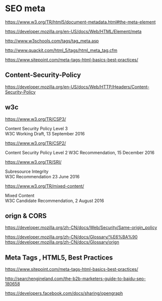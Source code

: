 # SEO meta  

https://www.w3.org/TR/html5/document-metadata.html#the-meta-element  

https://developer.mozilla.org/en-US/docs/Web/HTML/Element/meta  

http://www.w3schools.com/tags/tag_meta.asp  

http://www.quackit.com/html_5/tags/html_meta_tag.cfm  

https://www.sitepoint.com/meta-tags-html-basics-best-practices/  



## Content-Security-Policy  

https://developer.mozilla.org/en-US/docs/Web/HTTP/Headers/Content-Security-Policy  

<meta http-equiv="Content-Security-Policy" content="default-src https:">



## w3c 


https://www.w3.org/TR/CSP3/  

Content Security Policy Level 3  
W3C Working Draft, 13 September 2016  

https://www.w3.org/TR/CSP2/  

Content Security Policy Level 2
W3C Recommendation, 15 December 2016


https://www.w3.org/TR/SRI/  

Subresource Integrity  
W3C Recommendation 23 June 2016  


https://www.w3.org/TR/mixed-content/  

Mixed Content  
W3C Candidate Recommendation, 2 August 2016  



## 

<meta name="referrer" content="">  

<meta name="creator" content="">  

<meta name="googlebot" content="">  

<meta name="publisher" content="">  

<meta name="robots" content="index">  

<meta name="robots" content="follow">  


## orign & CORS  

https://developer.mozilla.org/zh-CN/docs/Web/Security/Same-origin_policy

https://developer.mozilla.org/zh-CN/docs/Glossary/%E6%BA%90  
https://developer.mozilla.org/zh-CN/docs/Glossary/orign  




<link rel="copyright" href="copyright.html"> 


## Meta Tags , HTML5, Best Practices  

https://www.sitepoint.com/meta-tags-html-basics-best-practices/  

http://searchengineland.com/the-b2b-marketers-guide-to-baidu-seo-180658 


https://developers.facebook.com/docs/sharing/opengraph  












